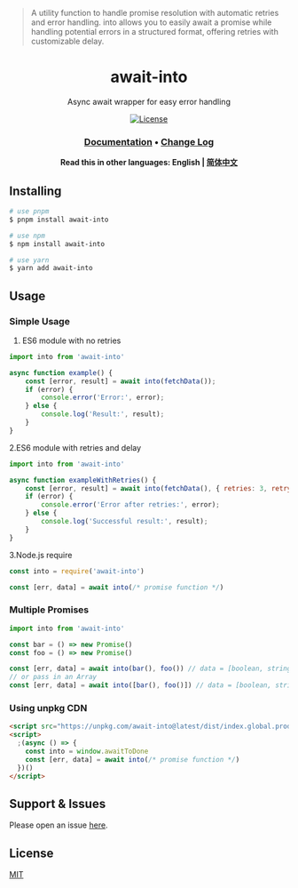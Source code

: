 > A utility function to handle promise resolution with automatic retries and error handling. into allows you to easily await a promise while handling potential errors in a structured format, offering retries with customizable delay.

<div style="text-align: center;" align="center">

# await-into

Async await wrapper for easy error handling

[![License][license-image]][license-url]

</div>

<div style="text-align: center; margin-bottom: 20px;" align="center">

### **[Documentation](https://www.yaooooooooo.com/await-into)** • **[Change Log](./CHANGELOG.md)**

**Read this in other languages: English | [简体中文](./README-zh_CN.md)**

</div>

## Installing

```bash
# use pnpm
$ pnpm install await-into

# use npm
$ npm install await-into

# use yarn
$ yarn add await-into
```

## Usage

### Simple Usage

1. ES6 module with no retries

```js
import into from 'await-into'

async function example() {
    const [error, result] = await into(fetchData());
    if (error) {
        console.error('Error:', error);
    } else {
        console.log('Result:', result);
    }
}
```

2.ES6 module with retries and delay

```js
import into from 'await-into'

async function exampleWithRetries() {
    const [error, result] = await into(fetchData(), { retries: 3, retryDelay: 1000 });
    if (error) {
        console.error('Error after retries:', error);
    } else {
        console.log('Successful result:', result);
    }
}
```

3.Node.js require

```js
const into = require('await-into')

const [err, data] = await into(/* promise function */)
```

### Multiple Promises

```js
import into from 'await-into'

const bar = () => new Promise()
const foo = () => new Promise()

const [err, data] = await into(bar(), foo()) // data = [boolean, string]
// or pass in an Array
const [err, data] = await into([bar(), foo()]) // data = [boolean, string]
```

### Using unpkg CDN

```html
<script src="https://unpkg.com/await-into@latest/dist/index.global.prod.js"></script>
<script>
  ;(async () => {
    const into = window.awaitToDone
    const [err, data] = await into(/* promise function */)
  })()
</script>
```

## Support & Issues

Please open an issue [here](https://github.com/yaooooooooo/await-into/issues).

## License

[MIT](LICENSE)

[npm-url]: https://npmjs.org/package/await-into
[download-url]: https://npmjs.org/package/await-into
[license-image]: https://img.shields.io/badge/License-MIT-blue.svg
[license-url]: LICENSE
